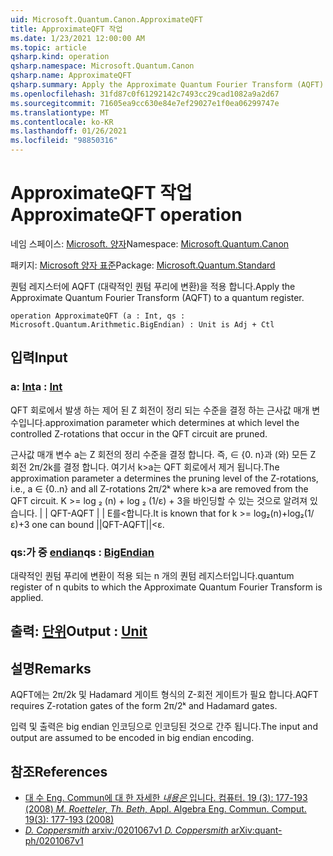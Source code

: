 ```yaml
---
uid: Microsoft.Quantum.Canon.ApproximateQFT
title: ApproximateQFT 작업
ms.date: 1/23/2021 12:00:00 AM
ms.topic: article
qsharp.kind: operation
qsharp.namespace: Microsoft.Quantum.Canon
qsharp.name: ApproximateQFT
qsharp.summary: Apply the Approximate Quantum Fourier Transform (AQFT) to a quantum register.
ms.openlocfilehash: 31fd87c0f61292142c7493cc29cad1082a9a2d67
ms.sourcegitcommit: 71605ea9cc630e84e7ef29027e1f0ea06299747e
ms.translationtype: MT
ms.contentlocale: ko-KR
ms.lasthandoff: 01/26/2021
ms.locfileid: "98850316"
---
```

# <a name="approximateqft-operation"></a><span data-ttu-id="b8700-102">ApproximateQFT 작업</span><span class="sxs-lookup"><span data-stu-id="b8700-102">ApproximateQFT operation</span></span>

<span data-ttu-id="b8700-103">네임 스페이스: [Microsoft. 양자](xref:Microsoft.Quantum.Canon)</span><span class="sxs-lookup"><span data-stu-id="b8700-103">Namespace: [Microsoft.Quantum.Canon](xref:Microsoft.Quantum.Canon)</span></span>

<span data-ttu-id="b8700-104">패키지: [Microsoft 양자 표준](https://nuget.org/packages/Microsoft.Quantum.Standard)</span><span class="sxs-lookup"><span data-stu-id="b8700-104">Package: [Microsoft.Quantum.Standard](https://nuget.org/packages/Microsoft.Quantum.Standard)</span></span>


<span data-ttu-id="b8700-105">퀀텀 레지스터에 AQFT (대략적인 퀀텀 푸리에 변환)을 적용 합니다.</span><span class="sxs-lookup"><span data-stu-id="b8700-105">Apply the Approximate Quantum Fourier Transform (AQFT) to a quantum register.</span></span>

```qsharp
operation ApproximateQFT (a : Int, qs : Microsoft.Quantum.Arithmetic.BigEndian) : Unit is Adj + Ctl
```


## <a name="input"></a><span data-ttu-id="b8700-106">입력</span><span class="sxs-lookup"><span data-stu-id="b8700-106">Input</span></span>

### <a name="a--int"></a><span data-ttu-id="b8700-107">a: [Int](xref:microsoft.quantum.lang-ref.int)</span><span class="sxs-lookup"><span data-stu-id="b8700-107">a : [Int](xref:microsoft.quantum.lang-ref.int)</span></span>

<span data-ttu-id="b8700-108">QFT 회로에서 발생 하는 제어 된 Z 회전이 정리 되는 수준을 결정 하는 근사값 매개 변수입니다.</span><span class="sxs-lookup"><span data-stu-id="b8700-108">approximation parameter which determines at which level the controlled Z-rotations that occur in the QFT circuit are pruned.</span></span>

<span data-ttu-id="b8700-109">근사값 매개 변수 a는 Z 회전의 정리 수준을 결정 합니다. 즉, ∈ {0. n}과 (와) 모든 Z 회전 2π/2k를 결정 합니다. 여기서 k>a는 QFT 회로에서 제거 됩니다.</span><span class="sxs-lookup"><span data-stu-id="b8700-109">The approximation parameter a determines the pruning level of the Z-rotations, i.e., a ∈ {0..n} and all Z-rotations 2π/2ᵏ where k>a are removed from the QFT circuit.</span></span> <span data-ttu-id="b8700-110">K >= log ₂ (n) + log ₂ (1/ε) + 3을 바인딩할 수 있는 것으로 알려져 있습니다. | | QFT-AQFT | | Ε를<합니다.</span><span class="sxs-lookup"><span data-stu-id="b8700-110">It is known that for k >= log₂(n)+log₂(1/ε)+3 one can bound ||QFT-AQFT||<ε.</span></span>


### <a name="qs--bigendian"></a><span data-ttu-id="b8700-111">qs:가 중 [endian](xref:Microsoft.Quantum.Arithmetic.BigEndian)</span><span class="sxs-lookup"><span data-stu-id="b8700-111">qs : [BigEndian](xref:Microsoft.Quantum.Arithmetic.BigEndian)</span></span>

<span data-ttu-id="b8700-112">대략적인 퀀텀 푸리에 변환이 적용 되는 n 개의 퀀텀 레지스터입니다.</span><span class="sxs-lookup"><span data-stu-id="b8700-112">quantum register of n qubits to which the Approximate Quantum Fourier Transform is applied.</span></span>



## <a name="output--unit"></a><span data-ttu-id="b8700-113">출력: [단위](xref:microsoft.quantum.lang-ref.unit)</span><span class="sxs-lookup"><span data-stu-id="b8700-113">Output : [Unit](xref:microsoft.quantum.lang-ref.unit)</span></span>



## <a name="remarks"></a><span data-ttu-id="b8700-114">설명</span><span class="sxs-lookup"><span data-stu-id="b8700-114">Remarks</span></span>

<span data-ttu-id="b8700-115">AQFT에는 2π/2k 및 Hadamard 게이트 형식의 Z-회전 게이트가 필요 합니다.</span><span class="sxs-lookup"><span data-stu-id="b8700-115">AQFT requires Z-rotation gates of the form 2π/2ᵏ and Hadamard gates.</span></span>

<span data-ttu-id="b8700-116">입력 및 출력은 big endian 인코딩으로 인코딩된 것으로 간주 됩니다.</span><span class="sxs-lookup"><span data-stu-id="b8700-116">The input and output are assumed to be encoded in big endian encoding.</span></span>

## <a name="references"></a><span data-ttu-id="b8700-117">참조</span><span class="sxs-lookup"><span data-stu-id="b8700-117">References</span></span>

- [<span data-ttu-id="b8700-118">대 수 Eng. Commun에 대 한 자세한 *내용은* 입니다. 컴퓨터. 19 (3): 177-193 (2008)</span><span class="sxs-lookup"><span data-stu-id="b8700-118"> *M. Roetteler, Th. Beth*, Appl. Algebra Eng. Commun. Comput. 19(3): 177-193 (2008) </span></span>](http://doi.org/10.1007/s00200-008-0072-2)
- [<span data-ttu-id="b8700-119">*D. Coppersmith* arxiv:/0201067v1</span><span class="sxs-lookup"><span data-stu-id="b8700-119"> *D. Coppersmith* arXiv:quant-ph/0201067v1 </span></span>](https://arxiv.org/abs/quant-ph/0201067)
